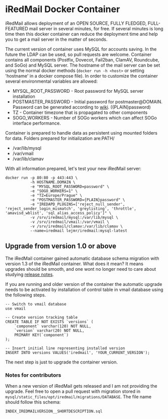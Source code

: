 # iRedMail Docker Container #

iRedMail allows deployment of an OPEN SOURCE, FULLY FLEDGED, FULL-FEATURED mail server in several minutes, for free. If several minutes is long time then this docker container can reduce the deployment time and help you to get a mail server in the matter of seconds.

The current version of container uses MySQL for accounts saving. In the future the LDAP can be used, so pull requests are welcome. Container contains all components (Postfix, Dovecot, Fail2ban, ClamAV, Roundcube, and SoGo) and MySQL server. The hostname of the mail server can be set using the normal docker methods (```docker run -h <host>``` or setting 'hostname' in a docker compose file). In order to customize the container several environmental variables are allowed:

  * MYSQL_ROOT_PASSWORD - Root password for MySQL server installation
  * POSTMASTER_PASSWORD - Initial password for postmaster@DOMAIN. Password can be generated according to [wiki](http://www.iredmail.org/docs/reset.user.password.html). ({PLAIN}password)
  * TZ - Container timezone that is propagated to other components
  * SOGO_WORKERS - Number of SOGo workers which can affect SOGo interface performance.

Container is prepared to handle data as persistent using mounted folders for data. Folders prepared for initialization are:PATH/

 * /var/lib/mysql
 * /var/vmail
 * /var/lib/clamav

With all information prepared, let's test your new iRedMail server:

```
docker run -p 80:80 -p 443:443 \
           -h HOSTNAME.DOMAIN \
           -e "MYSQL_ROOT_PASSWORD=password" \
           -e "SOGO_WORKERS=1" \
           -e "TZ=Europe/Prague" \
           -e "POSTMASTER_PASSWORD={PLAIN}password" \
           -e "IREDAPD_PLUGINS=['reject_null_sender', 'reject_sender_login_mismatch', 'greylisting', 'throttle', 'amavisd_wblist', 'sql_alias_access_policy']" \
           -v /srv/iredmail/mysql:/var/lib/mysql \
           -v /srv/iredmail/vmail:/var/vmail \
           -v /srv/iredmail/clamav:/var/lib/clamav \
           --name=iredmail lejmr/iredmail:mysql-latest

```

## Upgrade from version 1.0 or above

The iRedMail container gained automatic database schema migration with version 1.3 of the iRedMail container. What does it mean? It means upgrades should be smooth, and one wont no longer need to care about studying [release notes](https://docs.iredmail.org/iredmail.releases.html). 

If you are running and older version of the container the automatic upgrade needs to be activated by installation of control table in vmail database using the following steps.

```
-- Switch to vmail database
use vmail

-- Create version tracking table
CREATE TABLE IF NOT EXISTS `versions` (
    `component` varchar(120) NOT NULL,
    `version` varchar(20) NOT NULL,
    PRIMARY KEY(`component`)
);

-- Insert initial line representing installed version
INSERT INTO versions VALUES('iredmail', 'YOUR_CURRENT_VERSION');
```

The next step is just to upgrade the container version.

### Notes for contributors

When a new version of iRedMail gets released and I am not providing the upgrade. Feel free to open a pull request with migration stored in `mysql/static_files/opt/iredmail/migrations/DATABASE`. The file name should follow this schema:

```INDEX_IREDMAILVERSION__SHORTDESCRIPTION.sql```